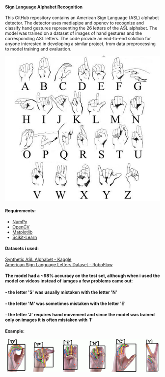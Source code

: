 #### Sign Language Alphabet Recognition
This GitHub repository contains an American Sign Language (ASL) alphabet detector. The detector uses mediapipe and opencv to recognize and classify hand gestures representing the 26 letters of the ASL alphabet. The model was trained on a dataset of images of hand gestures and the corresponding ASL letters. The code provide an end-to-end solution for anyone interested in developing a similar project, from data preprocessing to model training and evaluation.

![](asl.png)

#### Requirements:
* [NumPy](http://www.numpy.org/)
* [OpenCV](https://docs.opencv.org/4.x/)
* [Matplotlib](http://matplotlib.org/)
* [Scikit-Learn](https://scikit-learn.org/stable/getting_started.html)

#### Datasets i used:
[Synthetic ASL Alphabet - Kaggle](https://www.kaggle.com/datasets/lexset/synthetic-asl-alphabet) <br />
[American Sign Language Letters Dataset - RoboFlow](https://public.roboflow.com/object-detection/american-sign-language-letters)

#### The model had a ~98% accuracy on the test set, although when i used the model on videos instead of iamges a few problems came out:
#### - the letter 'S' was usually mistaken with the letter 'N'
#### - the letter 'M' was sometimes mistaken with the letter 'E'
#### - the letter 'J' requires hand movement and since the model was trained only on images it is often mistaken with 'I'


#### Example:
![](example_image.png)
